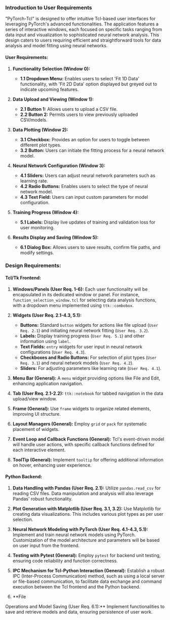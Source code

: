 
### Introduction to User Requirements
"PyTorch-Tcl" is designed to offer intuitive Tcl-based user interfaces for leveraging PyTorch's advanced functionalities. The application features a series of interactive windows, each focused on specific tasks ranging from data input and visualization to sophisticated neural network analysis. This design caters to users requiring efficient and straightforward tools for data analysis and model fitting using neural networks.

#### User Requirements:

1. **Functionality Selection (Window 0):**
   - **1.1 Dropdown Menu:** Enables users to select 'Fit 1D Data' functionality, with 'Fit 2D Data' option displayed but greyed out to indicate upcoming features.

2. **Data Upload and Viewing (Window 1):**
   - **2.1 Button 1:** Allows users to upload a CSV file.
   - **2.2 Button 2:** Permits users to view previously uploaded CSV/models.

3. **Data Plotting (Window 2):**
   - **3.1 Checkbox:** Provides an option for users to toggle between different plot types.
   - **3.2 Button:** Users can initiate the fitting process for a neural network model.

4. **Neural Network Configuration (Window 3):**
   - **4.1 Sliders:** Users can adjust neural network parameters such as learning rate.
   - **4.2 Radio Buttons:** Enables users to select the type of neural network model.
   - **4.3 Text Field:** Users can input custom parameters for model configuration.

5. **Training Progress (Window 4):**
   - **5.1 Labels:** Display live updates of training and validation loss for user monitoring.

6. **Results Display and Saving (Window 5):**
   - **6.1 Dialog Box:** Allows users to save results, confirm file paths, and modify settings.

### Design Requirements:
#### Tcl/Tk Frontend:

1. **Windows/Panels (User Req. 1-6):** Each user functionality will be encapsulated in its dedicated window or panel. For instance, `function_selection_window.tcl` for selecting data analysis functions, with a dropdown menu implemented using `ttk::combobox`.

2. **Widgets (User Req. 2.1-4.3, 5.1):** 
   - **Buttons:** Standard `button` widgets for actions like file upload (`User Req. 2.1`) and initiating neural network fitting (`User Req. 3.2`).
   - **Labels:** Display training progress (`User Req. 5.1`) and other information using `label`.
   - **Text Fields:** `entry` widgets for user input in neural network configurations (`User Req. 4.3`).
   - **Checkboxes and Radio Buttons:** For selection of plot types (`User Req. 3.1`) and neural network models (`User Req. 4.2`).
   - **Sliders:** For adjusting parameters like learning rate (`User Req. 4.1`).

3. **Menu Bar (General):** A `menu` widget providing options like File and Edit, enhancing application navigation.

4. **Tab (User Req. 2.1-2.2):** `ttk::notebook` for tabbed navigation in the data upload/view window.

5. **Frame (General):** Use `frame` widgets to organize related elements, improving UI structure.

6. **Layout Managers (General):** Employ `grid` or `pack` for systematic placement of widgets.

7. **Event Loop and Callback Functions (General):** Tcl's event-driven model will handle user actions, with specific callback functions defined for each interactive element.

8. **ToolTip (General):** Implement `tooltip` for offering additional information on hover, enhancing user experience.

#### Python Backend:

1. **Data Handling with Pandas (User Req. 2.1):** Utilize `pandas.read_csv` for reading CSV files. Data manipulation and analysis will also leverage Pandas' robust functionality.

2. **Plot Generation with Matplotlib (User Req. 3.1, 3.2):** Use Matplotlib for creating data visualizations. This includes various plot types as per user selection.

3. **Neural Network Modeling with PyTorch (User Req. 4.1-4.3, 5.1):** Implement and train neural network models using PyTorch. Customization of the model architecture and parameters will be based on user input from the frontend.

4. **Testing with Pytest (General):** Employ `pytest` for backend unit testing, ensuring code reliability and function correctness.

5. **IPC Mechanism for Tcl-Python Interaction (General):** Establish a robust IPC (Inter-Process Communication) method, such as using a local server or file-based communication, to facilitate data exchange and command execution between the Tcl frontend and the Python backend.

6. **File

 Operations and Model Saving (User Req. 6.1):** Implement functionalities to save and retrieve models and data, ensuring persistence of user work.

